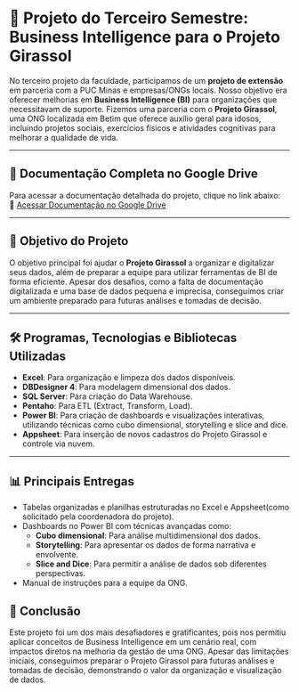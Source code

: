# 🌻 Projeto do Terceiro Semestre: Business Intelligence para o Projeto Girassol  

No terceiro projeto da faculdade, participamos de um **projeto de extensão** em parceria com a PUC Minas e empresas/ONGs locais. Nosso objetivo era oferecer melhorias em **Business Intelligence (BI)** para organizações que necessitavam de suporte. Fizemos uma parceria com o **Projeto Girassol**, uma ONG localizada em Betim que oferece auxílio geral para idosos, incluindo projetos sociais, exercícios físicos e atividades cognitivas para melhorar a qualidade de vida.  

---

## 🔗 Documentação Completa no Google Drive  
Para acessar a documentação detalhada do projeto, clique no link abaixo:  
📂 [Acessar Documentação no Google Drive](https://drive.google.com/drive/folders/12li6t__UCQbB6-YdpgPjIAMYuwI_qWLM?usp=drive_link)  

---

## 🎯 Objetivo do Projeto  
O objetivo principal foi ajudar o **Projeto Girassol** a organizar e digitalizar seus dados, além de preparar a equipe para utilizar ferramentas de BI de forma eficiente. Apesar dos desafios, como a falta de documentação digitalizada e uma base de dados pequena e imprecisa, conseguimos criar um ambiente preparado para futuras análises e tomadas de decisão.  

---

## 🛠️ Programas, Tecnologias e Bibliotecas Utilizadas  

- **Excel**: Para organização e limpeza dos dados disponíveis.
- **DBDesigner 4**: Para modelagem dimensional dos dados.
- **SQL Server**: Para criação do Data Warehouse.
- **Pentaho**: Para ETL (Extract, Transform, Load).
- **Power BI**: Para criação de dashboards e visualizações interativas, utilizando técnicas como cubo dimensional, storytelling e slice and dice.
- **Appsheet**: Para inserção de novos cadastros do Projeto Girassol e controle via nuvem. 

---

## 📊 Principais Entregas  
- Tabelas organizadas e planilhas estruturadas no Excel e Appsheet(como solicitado pela coordenadora do projeto).  
- Dashboards no Power BI com técnicas avançadas como:  
  - **Cubo dimensional**: Para análise multidimensional dos dados.  
  - **Storytelling**: Para apresentar os dados de forma narrativa e envolvente.  
  - **Slice and Dice**: Para permitir a análise de dados sob diferentes perspectivas.  
- Manual de instruções para a equipe da ONG.  


## 🌟 Conclusão  
Este projeto foi um dos mais desafiadores e gratificantes, pois nos permitiu aplicar conceitos de Business Intelligence em um cenário real, com impactos diretos na melhoria da gestão de uma ONG. Apesar das limitações iniciais, conseguimos preparar o Projeto Girassol para futuras análises e tomadas de decisão, demonstrando o valor da organização e visualização de dados.  
